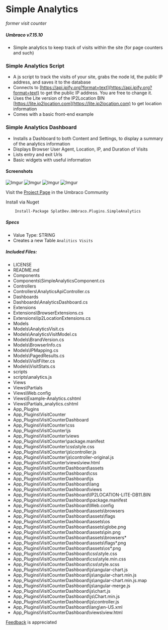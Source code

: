 # Simple Analytics

_former visit counter_

##### Umbraco v7.15.10

- Simple analytics to keep track of visits within the site (for page counters and such)

### Simple Analytics Script

- A js script to track the visits of your site, grabs the node Id, the public IP address, and saves it to the database
- Connects to [https://api.ipify.org?format=text](https://api.ipify.org?format=text) to get the public IP address. You are free to change it.
- Uses the Lite version of the IP2Location BIN [https://lite.ip2location.com](https://lite.ip2location.com) to get location information
- Comes with a basic front-end example

### Simple Analytics Dashboard

- Installs a Dashboard to both Content and Settings, to display a summary of the analytics information
- Displays Browser User Agent, Location, IP, and Duration of Visits
- Lists entry and exit Urls
- Basic widgets with useful information

#### Screenshots

![Imgur](https://i.imgur.com/ZkXCWlA.png)
![Imgur](https://i.imgur.com/k5CDLSJ.png)
![Imgur](https://i.imgur.com/k5CDLSJ.png)
![Imgur](https://i.imgur.com/jWLByaN.png)
 
Visit the [Project Page](https://our.umbraco.org/projects/backoffice-extensions/visit-counter/) in the Umbraco Community

Install via Nuget

		Install-Package SplatDev.Umbraco.Plugins.SimpleAnalytics

##### Specs
- Value Type: STRING
- Creates a new Table `Analitics Visits`
 
##### Included Files:
- LICENSE
- README.md
- Components
- Components\SimpleAnalyticsComponent.cs
- Controllers
- Controllers\AnalyticsApiController.cs
- Dashboards
- Dashboards\AnalyticsDashboard.cs
- Extensions
- Extensions\BrowserExtensions.cs
- Extensions\Ip2LocationExtensions.cs
- Models
- Models\AnalyticsVisit.cs
- Models\AnalyticsVisitModel.cs
- Models\BrandVersion.cs
- Models\BrowserInfo.cs
- Models\IPMapping.cs
- Models\PagedResults.cs
- Models\VisitFilter.cs
- Models\VisitStats.cs
- scripts
- scripts\analytics.js
- Views
- Views\Partials
- Views\Web.config
- Views\Example-Analytics.cshtml
- Views\Partials\_analytics.cshtml
- App_Plugins
- App_Plugins\VisitCounter
- App_Plugins\VisitCounterDashboard
- App_Plugins\VisitCounter\css
- App_Plugins\VisitCounter\js
- App_Plugins\VisitCounter\views
- App_Plugins\VisitCounter\package.manifest
- App_Plugins\VisitCounter\css\style.css
- App_Plugins\VisitCounter\js\controller.js
- App_Plugins\VisitCounter\js\controller-original.js
- App_Plugins\VisitCounter\views\view.html
- App_Plugins\VisitCounterDashboard\assets
- App_Plugins\VisitCounterDashboard\css
- App_Plugins\VisitCounterDashboard\js
- App_Plugins\VisitCounterDashboard\lang
- App_Plugins\VisitCounterDashboard\views
- App_Plugins\VisitCounterDashboard\IP2LOCATION-LITE-DB11.BIN
- App_Plugins\VisitCounterDashboard\package.manifest
- App_Plugins\VisitCounterDashboard\Web.config
- App_Plugins\VisitCounterDashboard\assets\browsers
- App_Plugins\VisitCounterDashboard\assets\flags
- App_Plugins\VisitCounterDashboard\assets\os
- App_Plugins\VisitCounterDashboard\assets\globe.png
- App_Plugins\VisitCounterDashboard\assets\pin.png
- App_Plugins\VisitCounterDashboard\assets\browsers\*
- App_Plugins\VisitCounterDashboard\assets\flags\*.png
- App_Plugins\VisitCounterDashboard\assets\os\*.png
- App_Plugins\VisitCounterDashboard\css\style.css
- App_Plugins\VisitCounterDashboard\css\style.min.css
- App_Plugins\VisitCounterDashboard\css\style.scss
- App_Plugins\VisitCounterDashboard\js\angular-chart.js
- App_Plugins\VisitCounterDashboard\js\angular-chart.min.js
- App_Plugins\VisitCounterDashboard\js\angular-chart.min.js.map
- App_Plugins\VisitCounterDashboard\js\angular-merge.js
- App_Plugins\VisitCounterDashboard\js\chart.js
- App_Plugins\VisitCounterDashboard\js\Chart.min.js
- App_Plugins\VisitCounterDashboard\js\controller.js
- App_Plugins\VisitCounterDashboard\lang\en-US.xml
- App_Plugins\VisitCounterDashboard\views\view.html

[Feedback](mailto:feedback@splatdev.com) is appreciated
